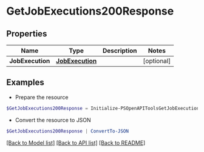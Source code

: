 # GetJobExecutions200Response
## Properties

Name | Type | Description | Notes
------------ | ------------- | ------------- | -------------
**JobExecution** | [**JobExecution**](JobExecution.md) |  | [optional] 

## Examples

- Prepare the resource
```powershell
$GetJobExecutions200Response = Initialize-PSOpenAPIToolsGetJobExecutions200Response  -JobExecution null
```

- Convert the resource to JSON
```powershell
$GetJobExecutions200Response | ConvertTo-JSON
```

[[Back to Model list]](../README.md#documentation-for-models) [[Back to API list]](../README.md#documentation-for-api-endpoints) [[Back to README]](../README.md)

